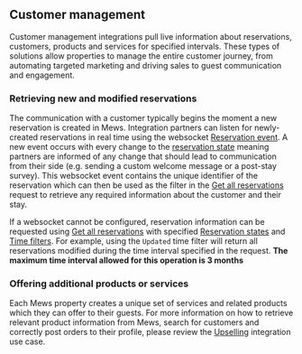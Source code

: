 ## Customer management

Customer management integrations pull live information about reservations, customers, products and services for specified intervals. These types of solutions allow properties to manage the entire customer journey, from automating targeted marketing and driving sales to guest communication and engagement.

### Retrieving new and modified reservations

The communication with a customer typically begins the moment a new reservation is created in Mews. Integration partners can listen for newly-created reservations in real time using the websocket [Reservation event](../websockets.md#reservation-event). A new event occurs with every change to the [reservation state](../operations/reservations.md#reservation-state) meaning partners are informed of any change that should lead to communication from their side (e.g. sending a custom welcome message or a post-stay survey). This websocket event contains the unique identifier of the reservation which can then be used as the filter in the [Get all reservations](../operations/reservations.md#get-all-reservations) request to retrieve any required information about the customer and their stay.

If a websocket cannot be configured, reservation information can be requested using [Get all reservations](../operations/reservations.md#get-all-reservations) with specified [Reservation states](../operations/reservations.md#reservation-state) and [Time filters](../operations/reservations.md#reservation-time-filter). For example, using the `Updated` time filter will return all reservations modified during the time interval specified in the request. **The maximum time interval allowed for this operation is 3 months**

### Offering additional products or services

Each Mews property creates a unique set of services and related products which they can offer to their guests. For more information on how to retrieve relevant product information from Mews, search for customers and correctly post orders to their profile, please review the [Upselling](../use-cases.md#upselling) integration use case.
